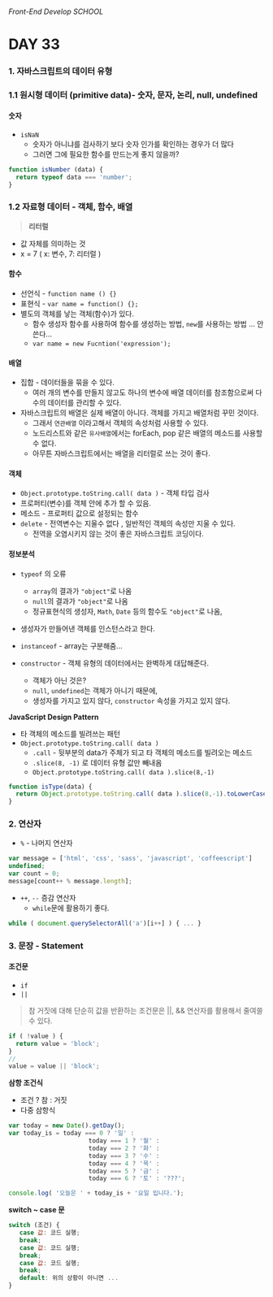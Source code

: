 ###### Front-End Develop SCHOOL

# DAY 33

### 1. 자바스크립트의 데이터 유형

### 1.1 원시형 데이터 (primitive data)- 숫자, 문자, 논리, null, undefined

#### 숫자
* `isNaN`
  * 숫자가 아니냐를 검사하기 보다 숫자 인가를 확인하는 경우가 더 많다
  * 그러면 그에 필요한 함수를 만드는게 좋지 않을까?
```js
function isNumber (data) {
  return typeof data === 'number';
}
```

### 1.2 자료형 데이터 - 객체, 함수, 배열
> **리터럴**
  * 값 자체를 의미하는 것
  * x = 7 ( x: 변수, 7: 리터럴 )

#### 함수
* 선언식 - `function name () {}`
* 표현식 - `var name = function() {};`
* 별도의 객체를 낳는 객체(함수)가 있다.
  * 함수 생성자 함수를 사용하여 함수를 생성하는 방법, `new`를 사용하는 방법 ... 안쓴다...
  * `var name = new Fucntion('expression');`

#### 배열
* 집합 - 데이터들을 묶을 수 있다.
  * 여러 개의 변수를 만들지 않고도 하나의 변수에 배열 데이터를 참조함으로써 다수의 데이터를 관리할 수 있다. 
* 자바스크립트의 배열은 실제 배열이 아니다. 객체를 가지고 배열처럼 꾸민 것이다.
  * 그래서 `연관배열` 이라고해서 객체의 속성처럼 사용할 수 있다.
  * 노드리스트와 같은 `유사배열`에서는 forEach, pop 같은 배열의 메소드를 사용할 수 없다.
  * 아무튼 자바스크립트에서는 배열을 리터럴로 쓰는 것이 좋다.

#### 객체
* `Object.prototype.toString.call( data )` -  객체 타입 검사
* 프로퍼티(변수)를 객체 안에 추가 할 수 있음.
* 메소드 - 프로퍼티 값으로 설정되는 함수
* `delete` - 전역변수는 지울수 없다 , 일반적인 객체의 속성만 지울 수 있다.
  * 전역을 오염시키지 않는 것이 좋은 자바스크립트 코딩이다.

#### 정보분석
* `typeof` 의 오류
  * `array`의 결과가 `"object"`로 나옴
  * `null`의 결과가 `"object"`로 나옴
  * 정규표현식의 생성자, `Math`, `Date` 등의 함수도 `"object"`로 나옴,

* 생성자가 만들어낸 객체를 인스턴스라고 한다.

* `instanceof` - array는 구분해줌...

* `constructor` - 객체 유형의 데이터에서는 완벽하게 대답해준다.
  * 객체가 아닌 것은? 
  * `null`, `undefined`는 객체가 아니기 때문에, 
  * 생성자를 가지고 있지 않다, `constructor` 속성을 가지고 있지 않다.

**JavaScript Design Pattern**
* 타 객체의 메소드를 빌려쓰는 패턴
* `Object.prototype.toString.call( data )`
  * `.call` - 뒷부분의 data가 주체가 되고 타 객체의 메소드를 빌려오는 메소드
  * `.slice(8, -1)` 로 데이터 유형 값만 빼내옴
  * `Object.prototype.toString.call( data ).slice(8,-1)`

```js
function isType(data) {
  return Object.prototype.toString.call( data ).slice(8,-1).toLowerCase();
}
```

### 2. 연산자

* `%` - 나머지 연산자

```js
var message = ['html', 'css', 'sass', 'javascript', 'coffeescript']
undefined;
var count = 0;
message[count++ % message.length];
```

* `++`, `--` 증감 연산자
  * `while`문에 활용하기 좋다.
```js
while ( document.querySelectorAll('a')[i++] ) { ... }
```


### 3. 문장 - Statement

#### 조건문
* `if`
* `||`

>  참 거짓에 대해 단순히 값을 반환하는 조건문은 ||, &&  연산자를 활용해서 줄여쓸 수 있다.

```js
if ( !value ) {
  return value = 'block';
}
// 
value = value || 'block';
```

**삼항 조건식**
  * 조건 ? 참 : 거짓
  * 다중 삼항식

```js
var today = new Date().getDay();
var today_is = today === 0 ? '일' :
                      today === 1 ? '월' :
                      today === 2 ? '화' :
                      today === 3 ? '수' :
                      today === 4 ? '목' :
                      today === 5 ? '금' :
                      today === 6 ? '토' : '???';

console.log( '오늘은 ' + today_is + '요일 입니다.');
```

**switch ~ case 문**
```js
switch (조건) {
   case 값: 코드 실행;
   break;
   case 값: 코드 실행;
   break;
   case 값: 코드 실행;
   break;
   default: 위의 상황이 아니면 ...
}
```


